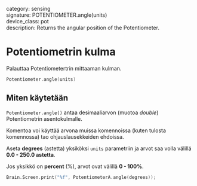 category: sensing  
signature: POTENTIOMETER.angle(units)  
device_class: pot  
description: Returns the angular position of the Potentiometer.

# Potentiometrin kulma

Palauttaa Potentiometertrin mittaaman kulman.

```cpp
Potentiometer.angle(units)
```

## Miten käytetään

`Potentiometer.angle()` antaa desimaaliarvon (muotoa *double*) Potentiometrin asentokulmalle.

Komentoa voi käyttää arvona muissa komennoissa (kuten tulosta komennossa) tao ohjauslausekkeiden ehdoissa.

Aseta **degrees** (astetta) yksiköksi `units` parametriin ja arvot saa volla välillä **0.0 - 250.0 astetta**.

Jos yksikkö on **percent** (%), arvot ovat välillä **0 - 100%**.

```cpp
Brain.Screen.print("%f", PotentiometerA.angle(degrees));
```

<advanced>
</advanced>